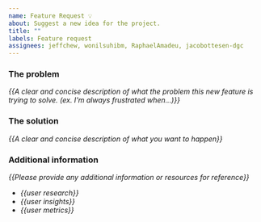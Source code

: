 ```yaml
---
name: Feature Request 💡
about: Suggest a new idea for the project.
title: ""
labels: Feature request
assignees: jeffchew, wonilsuhibm, RaphaelAmadeu, jacobottesen-dgc
---
```


<!-- replace _{{...}}_ with your own words -->

### The problem

_{{A clear and concise description of what the problem this new feature is trying to solve. (ex. I'm always frustrated when...)}}_

### The solution

_{{A clear and concise description of what you want to happen}}_

### Additional information

_{{Please provide any additional information or resources for reference}}_

- _{{user research}}_
- _{{user insights}}_
- _{{user metrics}}_
